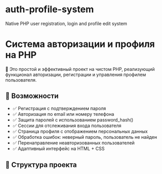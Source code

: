 # auth-profile-system
Native PHP user registration, login and profile edit system
# Система авторизации и профиля на PHP

🚀 Это простой и эффективный проект на чистом PHP, реализующий функционал авторизации, регистрации и управления профилем пользователя.

## 🧩 Возможности

- ✅ Регистрация с подтверждением пароля
- ✅ Авторизация по email или номеру телефона
- ✅ Защита паролей с использованием password_hash()
- ✅ Сессии для отслеживания входа пользователя
- ✅ Страница профиля с отображением персональных данных
- ✅ Обработка ошибок: неверный пароль, пользователь не найден
- ✅ Перенаправление неавторизованных пользователей
- ✅ Адаптивный интерфейс на HTML + CSS

## 📂 Структура проекта